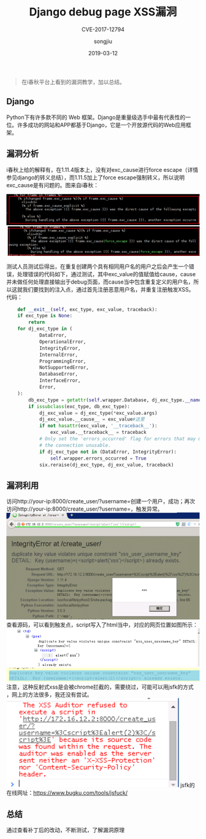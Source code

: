 ﻿---
layout:     post
title:      Django debug page XSS漏洞
subtitle:   CVE-2017-12794
date:       2019-03-12
author:     songjiu
header-img: img/post-bg-ios9-web.jpg
catalog: true
tags:
    - 框架漏洞
---

>在i春秋平台上看到的漏洞教学，加以总结。

## Django

Python下有许多款不同的 Web 框架。Django是重量级选手中最有代表性的一位。许多成功的网站和APP都基于Django，它是一个开放源代码的Web应用框架。


## 漏洞分析

i春秋上给的解释有，在1.11.4版本上，没有对exc_cause进行force escape（详情参见django的转义总结），而1.11.5加上了force escape强制转义，所以说明exc_cause是有问题的。图来自i春秋：


![](/img/cve1i1.jpg)
![](/img/cve1i2.jpg)

测试人员测试后得出，在重复创建两个具有相同用户名的用户之后会产生一个错误，处理错误的代码如下，通过测试，其中exc_value的值赋值给cause，cause并未做任何处理直接输出于debug页面，而cause当中包含重复定义的用户名，所以这就我们要找到的注入点，通过首先注册恶意用户名，并重复注册触发XSS。
代码：
```python
    def __exit__(self, exc_type, exc_value, traceback):
    if exc_type is None:
        return
    for dj_exc_type in (
            DataError,
            OperationalError,
            IntegrityError,
            InternalError,
            ProgrammingError,
            NotSupportedError,
            DatabaseError,
            InterfaceError,
            Error,
    ):
        db_exc_type = getattr(self.wrapper.Database, dj_exc_type.__name__)
        if issubclass(exc_type, db_exc_type):
            dj_exc_value = dj_exc_type(*exc_value.args)
            dj_exc_value.__cause__ = exc_value#这里
            if not hasattr(exc_value, '__traceback__'):
                exc_value.__traceback__ = traceback
            # Only set the 'errors_occurred' flag for errors that may make
            # the connection unusable.
            if dj_exc_type not in (DataError, IntegrityError):
                self.wrapper.errors_occurred = True
            six.reraise(dj_exc_type, dj_exc_value, traceback)
```
## 漏洞利用
访问http://your-ip:8000/create_user/?username=<script>alert('xss')</script>创建一个用户，成功；再次访问http://your-ip:8000/create_user/?username=<script>alert(‘xss’)</script>，触发异常。
![](/img/cve1i3.jpg)
查看源码，可以看到触发点，script写入了html当中，对应的网页位置如图所示：
![](/img/cve1i5.jpg)
![](/img/cve1i6.jpg)
注意，这种反射式xss是会被chrome拦截的，需要绕过，可能可以用jsfk的方式
，网上的方法很多，我还没有尝试。
![](/img/cve1i4.jpg)
jsfk的在线网址：https://www.bugku.com/tools/jsfuck/

## 总结
通过查看补丁后的改动，不断测试，了解漏洞原理

